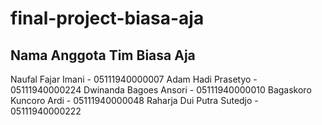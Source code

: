 # final-project-biasa-aja
## Nama Anggota Tim Biasa Aja 
Naufal Fajar Imani - 05111940000007
Adam Hadi Prasetyo - 05111940000224
Dwinanda Bagoes Ansori - 05111940000010
Bagaskoro Kuncoro Ardi - 05111940000048
Raharja Dui Putra Sutedjo - 05111940000222
